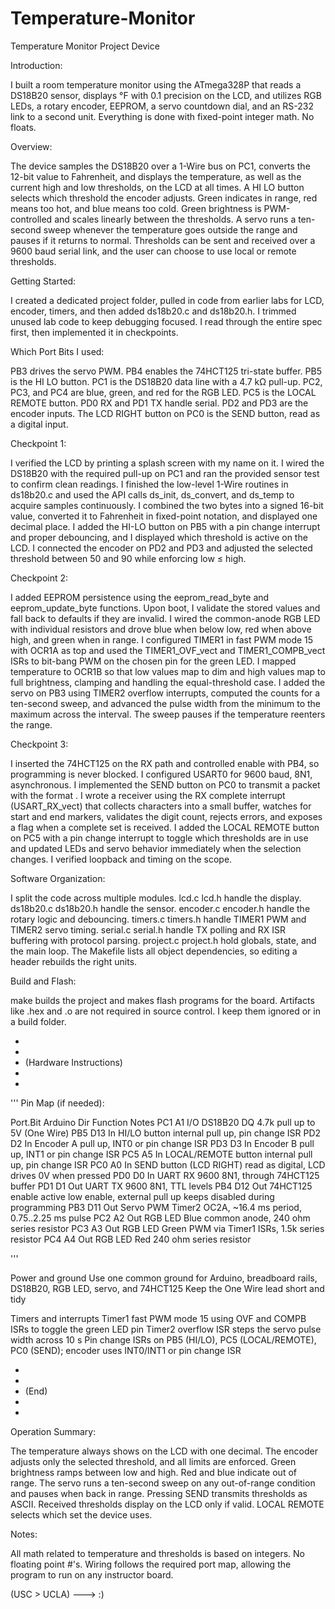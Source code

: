 # Temperature-Monitor
Temperature Monitor Project Device

Introduction:

I built a room temperature monitor using the ATmega328P that reads a DS18B20 sensor, displays °F with 0.1 precision on the LCD, and utilizes RGB LEDs, a rotary encoder, EEPROM, a servo countdown dial, and an RS-232 link to a second unit. Everything is done with fixed-point integer math. No floats.

Overview:

The device samples the DS18B20 over a 1-Wire bus on PC1, converts the 12-bit value to Fahrenheit, and displays the temperature, as well as the current high and low thresholds, on the LCD at all times. A HI LO button selects which threshold the encoder adjusts. Green indicates in range, red means too hot, and blue means too cold. Green brightness is PWM-controlled and scales linearly between the thresholds. A servo runs a ten-second sweep whenever the temperature goes outside the range and pauses if it returns to normal. Thresholds can be sent and received over a 9600 baud serial link, and the user can choose to use local or remote thresholds.

Getting Started:

I created a dedicated project folder, pulled in code from earlier labs for LCD, encoder, timers, and then added ds18b20.c and ds18b20.h. I trimmed unused lab code to keep debugging focused. I read through the entire spec first, then implemented it in checkpoints.

Which Port Bits I used:

PB3 drives the servo PWM. PB4 enables the 74HCT125 tri-state buffer. PB5 is the HI LO button. PC1 is the DS18B20 data line with a 4.7 kΩ pull-up. PC2, PC3, and PC4 are blue, green, and red for the RGB LED. PC5 is the LOCAL REMOTE button. PD0 RX and PD1 TX handle serial. PD2 and PD3 are the encoder inputs. The LCD RIGHT button on PC0 is the SEND button, read as a digital input.

Checkpoint 1:

I verified the LCD by printing a splash screen with my name on it. I wired the DS18B20 with the required pull-up on PC1 and ran the provided sensor test to confirm clean readings. I finished the low-level 1-Wire routines in ds18b20.c and used the API calls ds_init, ds_convert, and ds_temp to acquire samples continuously. I combined the two bytes into a signed 16-bit value, converted it to Fahrenheit in fixed-point notation, and displayed one decimal place. I added the HI-LO button on PB5 with a pin change interrupt and proper debouncing, and I displayed which threshold is active on the LCD. I connected the encoder on PD2 and PD3 and adjusted the selected threshold between 50 and 90 while enforcing low ≤ high.

Checkpoint 2:

I added EEPROM persistence using the eeprom_read_byte and eeprom_update_byte functions. Upon boot, I validate the stored values and fall back to defaults if they are invalid. I wired the common-anode RGB LED with individual resistors and drove blue when below low, red when above high, and green when in range. I configured TIMER1 in fast PWM mode 15 with OCR1A as top and used the TIMER1_OVF_vect and TIMER1_COMPB_vect ISRs to bit-bang PWM on the chosen pin for the green LED. I mapped temperature to OCR1B so that low values map to dim and high values map to full brightness, clamping and handling the equal-threshold case. I added the servo on PB3 using TIMER2 overflow interrupts, computed the counts for a ten-second sweep, and advanced the pulse width from the minimum to the maximum across the interval. The sweep pauses if the temperature reenters the range.

Checkpoint 3:

I inserted the 74HCT125 on the RX path and controlled enable with PB4, so programming is never blocked. I configured USART0 for 9600 baud, 8N1, asynchronous. I implemented the SEND button on PC0 to transmit a packet with the format <LLHH>. I wrote a receiver using the RX complete interrupt (USART_RX_vect) that collects characters into a small buffer, watches for start and end markers, validates the digit count, rejects errors, and exposes a flag when a complete set is received. I added the LOCAL REMOTE button on PC5 with a pin change interrupt to toggle which thresholds are in use and updated LEDs and servo behavior immediately when the selection changes. I verified loopback and timing on the scope.

Software Organization:

I split the code across multiple modules. lcd.c lcd.h handle the display. ds18b20.c ds18b20.h handle the sensor. encoder.c encoder.h handle the rotary logic and debouncing. timers.c timers.h handle TIMER1 PWM and TIMER2 servo timing. serial.c serial.h handle TX polling and RX ISR buffering with protocol parsing. project.c project.h hold globals, state, and the main loop. The Makefile lists all object dependencies, so editing a header rebuilds the right units.

Build and Flash:

make builds the project and makes flash programs for the board. Artifacts like .hex and .o are not required in source control. I keep them ignored or in a build folder.

-
-
- (Hardware Instructions)
-
-
'''
Pin Map (if needed):

Port.Bit  Arduino  Dir  Function                     Notes
PC1       A1       I/O  DS18B20 DQ                   4.7k pull up to 5V (One Wire)
PB5       D13      In   HI/LO button                 internal pull up, pin change ISR
PD2       D2       In   Encoder A                    pull up, INT0 or pin change ISR
PD3       D3       In   Encoder B                    pull up, INT1 or pin change ISR
PC5       A5       In   LOCAL/REMOTE button          internal pull up, pin change ISR
PC0       A0       In   SEND button (LCD RIGHT)      read as digital, LCD drives 0V when pressed
PD0       D0       In   UART RX                      9600 8N1, through 74HCT125 buffer
PD1       D1       Out  UART TX                      9600 8N1, TTL levels
PB4       D12      Out  74HCT125 enable              active low enable, external pull up keeps disabled during programming
PB3       D11      Out  Servo PWM                    Timer2 OC2A, ~16.4 ms period, 0.75..2.25 ms pulse
PC2       A2       Out  RGB LED Blue                 common anode, 240 ohm series resistor
PC3       A3       Out  RGB LED Green                PWM via Timer1 ISRs, 1.5k series resistor
PC4       A4       Out  RGB LED Red                  240 ohm series resistor

'''

Power and ground
Use one common ground for Arduino, breadboard rails, DS18B20, RGB LED, servo, and 74HCT125
Keep the One Wire lead short and tidy

Timers and interrupts
Timer1 fast PWM mode 15 using OVF and COMPB ISRs to toggle the green LED pin
Timer2 overflow ISR steps the servo pulse width across 10 s
Pin change ISRs on PB5 (HI/LO), PC5 (LOCAL/REMOTE), PC0 (SEND); encoder uses INT0/INT1 or pin change ISR

-
-
- (End)
-
-

Operation Summary:

The temperature always shows on the LCD with one decimal. The encoder adjusts only the selected threshold, and all limits are enforced. Green brightness ramps between low and high. Red and blue indicate out of range. The servo runs a ten-second sweep on any out-of-range condition and pauses when back in range. Pressing SEND transmits thresholds as ASCII. Received thresholds display on the LCD only if valid. LOCAL REMOTE selects which set the device uses.

Notes:

All math related to temperature and thresholds is based on integers. No floating point #'s. Wiring follows the required port map, allowing the program to run on any instructor board.

(USC > UCLA) ---> :)
